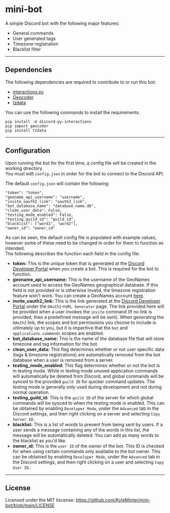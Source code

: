 # mini-bot
A simple Discord bot with the following major features:
* General commands
* User generated tags
* Timezone registration
* Blacklist filter

---

## Dependencies
The following dependencies are required to contribute to or run this bot:
* [interactions.py](https://github.com/interactions-py/interactions.py)
* [Geocoder](https://geocoder.readthedocs.io/providers/GeoNames.html)
* [tzdata](https://pypi.org/project/tzdata/)

You can use the following commands to install the requirements.
```
pip install -U discord-py-interactions
pip import geocoder
pip install tzdata
```

---

## Configuration
Upon running the bot for the first time, a config file will be created in the working directory.  
You must edit `config.json` in order for the bot to connect to the Discord API.

The default `config.json` will contain the following:
```
"token": "token",
"geoname_api_username": "username",
"invite_oauth2_link": "oauth2_link",
"bot_database_name": "database_name.db",
"clean_user_data": False,
"testing_mode_enabled": False,
"testing_guild_id": "guild_id",
"blacklist": ["word1", "word2"],
"owner_id": "owner_id"
 ```
As can be seen, the default config file is populated with example values, however some of these need to be changed in order for them to function as intended.  
The following describes the function each field in the config file:
* **token:** This is the unique token that is generated at the [Discord Developer Portal](https://discord.com/developers/applications) when you create a bot. This is required for the bot to function.
* **geoname_api_username:** This is the username of the GeoNames account used to access the GeoNames geographical database. If this field is not provided or is otherwise invalid, the timezone registration feature won't work. You can create a GeoNames account [here](http://www.geonames.org/).
* **invite_oauth2_link:** This is the link generated at the [Discord Developer Portal](https://discord.com/developers/applications) under the `OAuth2`->`URL Generator` page. The link provided here will be provided when a user invokes the `invite` command (If no link is provided, then a predefined message will be sent). When generating the `OAuth2` link, the scopes and bot permissions you choose to include is ultimately up to you, but it is imperitive that the `bot` and `applications.commands` scopes are enabled.
* **bot_database_name:** This is the name of the database file that will store timezone and tag information for the bot.
* **clean_user_data:** This flag determines whether or not user specific data (tags & timezone registrations) are automatically removed from the bot database when a user is removed from a server.
* **testing_mode_enabled:** This flag determines whether or not the bot is in testing mode. While in testing mode unused application commands will automatically be deleted from Discord, and global commands will be synced to the provided `guild ID` for quicker command updates. The testing mode is generally only used during development and not during normal operation.
* **testing_guild_id:** This is the `guild ID` of the server for which global commands will be synced to when the testing mode is enabled. This can be obtained by enabling `Developer Mode`, under the `Advanced` tab in the Discord settings, and then right clicking on a server and selecting `Copy Server ID`.
* **blacklist:** This is a list of words to prevent from being sent by users. If a user sends a message containing any of the words in this list, the message will be automatically deleted. You can add as many words to the blacklist as you'd like.
* **owner_id:** This is the `user ID` of the owner of the bot. This ID is checked for when using certain commands only available to the bot owner. This can be obtained by enabling `Developer Mode`, under the `Advanced` tab in the Discord settings, and then right clicking on a user and selecting `Copy User ID`.

---

## License
Licensed under the MIT liscense: https://github.com/KyleMinter/mini-bot/blob/main/LICENSE

